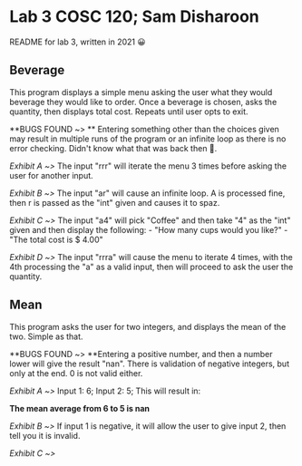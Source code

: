 # Lab 3 COSC 120; Sam Disharoon

README for lab 3, written in 2021 :grinning:

## Beverage

This program displays a simple menu asking the user what they would beverage they would like to order. Once a beverage is chosen, asks the quantity, then displays total cost. Repeats until user opts to exit. 

**BUGS FOUND ~> **  Entering something other than the choices given may result in multiple runs of the program or an infinite loop as there is no error checking. Didn't know what that was back then :poop:.

_Exhibit A ~>_ The input "rrr" will iterate the menu 3 times before asking the user for another input.

_Exhibit B ~>_ The input "ar" will cause an infinite loop. A is processed fine, then r is passed as the "int" given and causes it to spaz.

_Exhibit C ~>_ The input "a4" will pick "Coffee" and then take "4" as the "int" given and then display the following:
	- "How many cups would you like?"
	- "The total cost is $ 4.00"

_Exhibit D ~>_ The input "rrra" will cause the menu to iterate 4 times, with the 4th processing the "a" as a valid input, then will proceed to ask the user the quantity.

## Mean

This program asks the user for two integers, and displays the mean of the two. Simple as that.

**BUGS FOUND ~> **Entering a positive number, and then a number lower will give the result "nan". There is validation of negative integers, but only at the end. 0 is not valid either.

_Exhibit A ~>_ Input 1: 6; Input 2: 5; This will result in:

**The mean average from 6 to 5 is nan**

_Exhibit B ~>_ If input 1 is negative, it will allow the user to give input 2, then tell you it is invalid.

_Exhibit C ~>_ 

